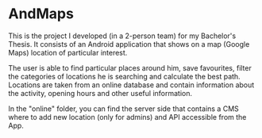 AndMaps
=======

This is the project I developed (in a 2-person team) for my Bachelor's Thesis. 
It consists of an Android application that shows on a map (Google Maps) location of particular interest. 

The user is able to find particular places around him, save favourites, filter the categories of locations he is searching and calculate the best path.
Locations are taken from an online database and contain information about the activity, opening hours and other useful information.

In the "online" folder, you can find the server side that contains a CMS where to add new location (only for admins) and API accessible from the App.
